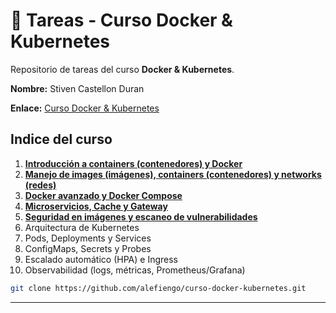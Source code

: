 # 🐳 Tareas - Curso Docker & Kubernetes
Repositorio de tareas del curso **Docker & Kubernetes**.

**Nombre:** Stiven Castellon Duran

**Enlace:** [Curso Docker & Kubernetes](https://www.i-quattro.com/product-page/dok-kub-001)

## Indice del curso
1. **[Introducción a containers (contenedores) y Docker](https://github.com/stivencd/curso-docker-kubernetes-tareas/blob/main/clase1/README.md)**
2. **[Manejo de images (imágenes), containers (contenedores) y networks (redes)](https://github.com/stivencd/curso-docker-kubernetes-tareas/blob/main/clase2/README.md)**
3. **[Docker avanzado y Docker Compose](https://github.com/stivencd/curso-docker-kubernetes-tareas/tree/main/clase3#readme)**
4. **[Microservicios, Cache y Gateway]([https://github.com/stivencd/curso-docker-kubernetes-tareas/tree/main/clase4#readme](https://github.com/stivencd/curso-docker-kubernetes-tareas/blob/main/clase4/mi-microservicio/README.md))**
5. **[Seguridad en imágenes y escaneo de vulnerabilidades](bloque-docker/clase5-seguridad/)**
6. Arquitectura de Kubernetes
7. Pods, Deployments y Services
8. ConfigMaps, Secrets y Probes
9. Escalado automático (HPA) e Ingress
10. Observabilidad (logs, métricas, Prometheus/Grafana)



```bash
git clone https://github.com/alefiengo/curso-docker-kubernetes.git
```

---



